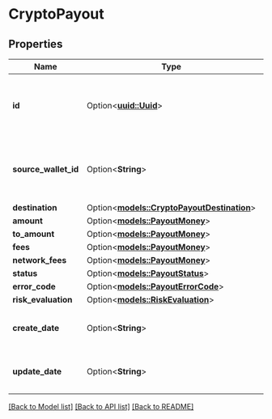 # CryptoPayout

## Properties

Name | Type | Description | Notes
------------ | ------------- | ------------- | -------------
**id** | Option<[**uuid::Uuid**](uuid::Uuid.md)> | Unique system generated identifier for the entity. | [optional]
**source_wallet_id** | Option<**String**> | The identifier of the source wallet used to fund a payout. | [optional]
**destination** | Option<[**models::CryptoPayoutDestination**](CryptoPayoutDestination.md)> |  | [optional]
**amount** | Option<[**models::PayoutMoney**](PayoutMoney.md)> |  | [optional]
**to_amount** | Option<[**models::PayoutMoney**](PayoutMoney.md)> |  | [optional]
**fees** | Option<[**models::PayoutMoney**](PayoutMoney.md)> |  | [optional]
**network_fees** | Option<[**models::PayoutMoney**](PayoutMoney.md)> |  | [optional]
**status** | Option<[**models::PayoutStatus**](PayoutStatus.md)> |  | [optional]
**error_code** | Option<[**models::PayoutErrorCode**](PayoutErrorCode.md)> |  | [optional]
**risk_evaluation** | Option<[**models::RiskEvaluation**](RiskEvaluation.md)> |  | [optional]
**create_date** | Option<**String**> | ISO-8601 UTC date/time format. | [optional]
**update_date** | Option<**String**> | ISO-8601 UTC date/time format. | [optional]

[[Back to Model list]](../README.md#documentation-for-models) [[Back to API list]](../README.md#documentation-for-api-endpoints) [[Back to README]](../README.md)


